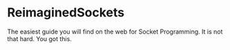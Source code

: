 # ReimaginedSockets
The easiest guide you will find on the web for Socket Programming. It is not that hard. You got this.
